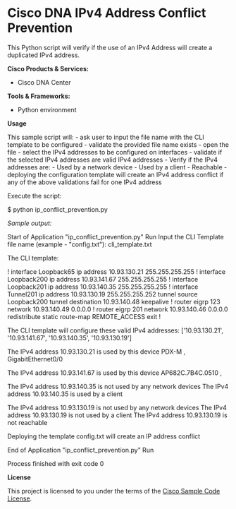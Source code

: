 # Cisco DNA IPv4 Address Conflict Prevention


This Python script will verify if the use of an IPv4 Address will create a duplicated IPv4 address.

**Cisco Products & Services:**

- Cisco DNA Center

**Tools & Frameworks:**

- Python environment

**Usage**

This sample script will:
     - ask user to input the file name with the CLI template to be configured
     - validate the provided file name exists
     - open the file
     - select the IPv4 addresses to be configured on interfaces
     - validate if the selected IPv4 addresses are valid IPv4 addresses
     - Verify if the IPv4 addresses are:
        - Used by a network device
        - Used by a client
        - Reachable
     - deploying the configuration template will create an IPv4 address conflict if any of the above validations fail for one IPv4 address

Execute the script:

$ python ip_conflict_prevention.py


*Sample output:*

Start of Application "ip_conflict_prevention.py" Run
Input the CLI Template file name (example - "config.txt"):   cli_template.txt

The CLI template:

!
interface Loopback65
 ip address 10.93.130.21 255.255.255.255
 !
interface Loopback200
 ip address 10.93.141.67 255.255.255.255
!
interface Loopback201
 ip address 10.93.140.35 255.255.255.255
!
interface Tunnel201
 ip address 10.93.130.19 255.255.255.252
 tunnel source Loopback200
 tunnel destination 10.93.140.48
 keepalive
!
router eigrp 123
 network 10.93.140.49 0.0.0.0
!
router eigrp 201
 network 10.93.140.46 0.0.0.0
 redistribute static route-map REMOTE_ACCESS
 exit
!

The CLI template will configure these valid IPv4 addresses:
['10.93.130.21', '10.93.141.67', '10.93.140.35', '10.93.130.19']

The IPv4 address  10.93.130.21  is used by this device  PDX-M ,  GigabitEthernet0/0

The IPv4 address  10.93.141.67  is used by this device  AP682C.7B4C.0510 ,  

The IPv4 address  10.93.140.35  is not used by any network devices
The IPv4 address  10.93.140.35  is used by a client

The IPv4 address  10.93.130.19  is not used by any network devices
The IPv4 address  10.93.130.19  is not used by a client
The IPv4 address  10.93.130.19  is not reachable

Deploying the template  config.txt  will create an IP address conflict


End of Application "ip_conflict_prevention.py" Run

Process finished with exit code 0


**License**

This project is licensed to you under the terms of the [Cisco Sample Code License](./LICENSE).
